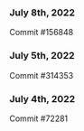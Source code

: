 ### July 8th, 2022

Commit #156848

### July 5th, 2022

Commit #314353


### July 4th, 2022

Commit #72281

